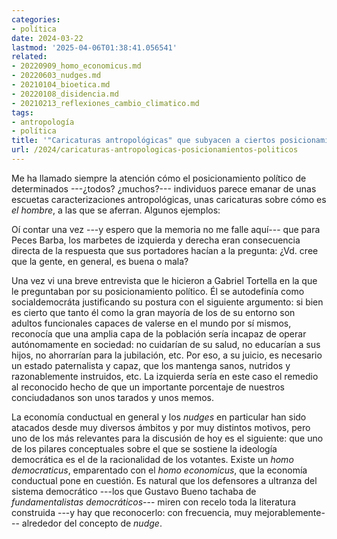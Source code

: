 ```yaml
---
categories:
- política
date: 2024-03-22
lastmod: '2025-04-06T01:38:41.056541'
related:
- 20220909_homo_economicus.md
- 20220603_nudges.md
- 20210104_bioetica.md
- 20220108_disidencia.md
- 20210213_reflexiones_cambio_climatico.md
tags:
- antropología
- política
title: '"Caricaturas antropológicas" que subyacen a ciertos posicionamientos políticos'
url: /2024/caricaturas-antropologicas-posicionamientos-politicos
---
```


Me ha llamado siempre la atención cómo el posicionamiento político de determinados ---¿todos? ¿muchos?--- individuos parece emanar de unas escuetas caracterizaciones antropológicas, unas caricaturas sobre cómo es _el hombre_, a las que se aferran. Algunos ejemplos:

Oí contar una vez ---y espero que la memoria no me falle aquí--- que para Peces Barba, los marbetes de izquierda y derecha eran consecuencia directa de la respuesta que sus portadores hacían a la pregunta: ¿Vd. cree que la gente, en general, es buena o mala?

Una vez vi una breve entrevista que le hicieron a Gabriel Tortella en la que le preguntaban por su posicionamiento político. Él se autodefinía como socialdemocráta justificando su postura con el siguiente argumento: si bien es cierto que tanto él como la gran mayoría de los de su entorno son adultos funcionales capaces de valerse en el mundo por sí mismos, reconocía que una amplia capa de la población sería incapaz de operar autónomamente en sociedad: no cuidarían de su salud, no educarían a sus hijos, no ahorrarían para la jubilación, etc. Por eso, a su juicio, es necesario un estado paternalista y capaz, que los mantenga sanos, nutridos y razonablemente instruidos, etc. La izquierda sería en este caso el remedio al reconocido hecho de que un importante porcentaje de nuestros conciudadanos son unos tarados y unos memos.

La economía conductual en general y los _nudges_ en particular han sido atacados desde muy diversos ámbitos y por muy distintos motivos, pero uno de los más relevantes para la discusión de hoy es el siguiente: que uno de los pilares conceptuales sobre el que se sostiene la ideología democrática es el de la racionalidad de los votantes. Existe un _homo democraticus_, emparentado con el _homo economicus_, que la economía conductual pone en cuestión. Es natural que los defensores a ultranza del sistema democrático ---los que Gustavo Bueno tachaba de _fundamentalistas democráticos_--- miren con recelo toda la literatura construida ---y hay que reconocerlo: con frecuencia, muy mejorablemente--- alrededor del concepto de _nudge_.